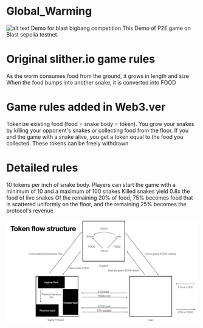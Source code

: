 # Global_Warming
![alt text](BLASTbrandkit.png)
Demo for blast bigbang competition
This Demo of P2E game on Blast sepolia testnet.

# Original slither.io game rules
As the worm consumes food from the ground, it grows in length and size
When the food bumps into another snake, it is converted into FOOD

# Game rules added in Web3.ver
Tokenize existing food (food = snake body = token).
You grow your snakes by killing your opponent's snakes or 
collecting food from the floor.
If you end the game with a snake alive, you get a token equal to the food you collected.
These tokens can be freely withdrawn

# Detailed rules
10 tokens per inch of snake body.
Players can start the game with a minimum of 10 and a maximum of 100 snakes
Killed snakes yield 0.8x the food of live snakes
Of the remaining 20% of food, 75% becomes food that is scattered 
uniformly on the floor, and the remaining 25% becomes the protocol's revenue.

![alt text](Token_flow.png)